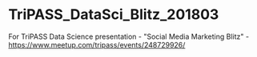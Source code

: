 # TriPASS_DataSci_Blitz_201803
For TriPASS Data Science presentation - "Social Media Marketing Blitz" - https://www.meetup.com/tripass/events/248729926/
